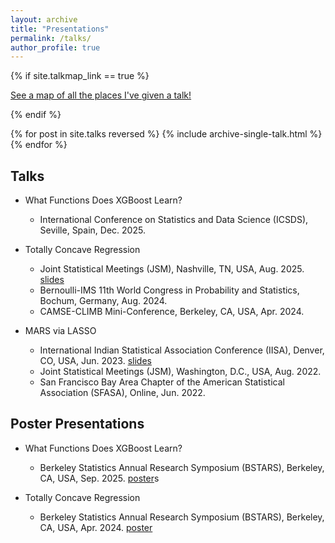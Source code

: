 ```yaml
---
layout: archive
title: "Presentations"
permalink: /talks/
author_profile: true
---
```


{% if site.talkmap_link == true %}

<p style="text-decoration:underline;"><a href="/talkmap.html">See a map of all the places I've given a talk!</a></p>

{% endif %}

{% for post in site.talks reversed %}
  {% include archive-single-talk.html %}
{% endfor %}

## Talks

- What Functions Does XGBoost Learn?
  - International Conference on Statistics and Data Science (ICSDS), Seville, Spain, Dec. 2025.

- Totally Concave Regression
  - Joint Statistical Meetings (JSM), Nashville, TN, USA, Aug. 2025. [slides](/files/JSM_Aug2025.pdf)
  - Bernoulli-IMS 11th World Congress in Probability and Statistics, Bochum, Germany, Aug. 2024.
  - CAMSE-CLIMB Mini-Conference, Berkeley, CA, USA, Apr. 2024.

- MARS via LASSO
  - International Indian Statistical Association Conference (IISA), Denver, CO, USA, Jun. 2023. [slides](/files/IISA_2023.pdf)
  - Joint Statistical Meetings (JSM), Washington, D.C., USA, Aug. 2022.
  - San Francisco Bay Area Chapter of the American Statistical Association (SFASA), Online, Jun. 2022.


## Poster Presentations

- What Functions Does XGBoost Learn?
  - Berkeley Statistics Annual Research Symposium (BSTARS), Berkeley, CA, USA, Sep. 2025. [poster](/files/BSTARS_Sep2025.pdf)s

- Totally Concave Regression
  - Berkeley Statistics Annual Research Symposium (BSTARS), Berkeley, CA, USA, Apr. 2024. [poster](/files/BSTARS_Apr2024.pdf)